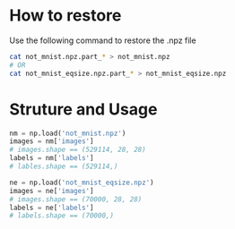 # How to restore

Use the following command to restore the .npz file
```bash
cat not_mnist.npz.part_* > not_mnist.npz
# OR
cat not_mnist_eqsize.npz.part_* > not_mnist_eqsize.npz
```

# Struture and Usage

```python
nm = np.load('not_mnist.npz')
images = nm['images']
# images.shape == (529114, 28, 28)
labels = nm['labels']
# lables.shape == (529114,)

ne = np.load('not_mnist_eqsize.npz')
images = ne['images']
# images.shape == (70000, 28, 28)
labels = ne['labels']
# labels.shape == (70000,)
```
